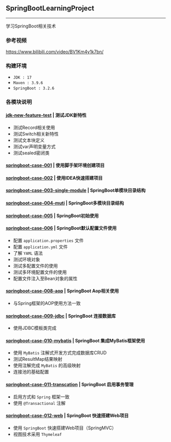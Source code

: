 ## SpringBootLearningProject

---

学习SpringBoot相关技术

### 参考视频

https://www.bilibili.com/video/BV1Km4y1k7bn/

### 构建环境

- `JDK : 17`
- `Maven : 3.9.6`
- `SpringBoot : 3.2.6`

### 各模块说明
#### [jdk-new-feature-test](jdk-new-feature-test) | 测试JDK新特性
- 测试Record相关使用
- 测试Switch相关新特性
- 测试文本块定义
- 测试var声明变量方式
- 测试sealed密闭类

#### [springboot-case-001](springboot-case-001) | 使用脚手架环境创建项目

#### [springboot-case-002](springboot-case-002) | 使用IDEA快速搭建项目

#### [springboot-case-003-single-module](springboot-case-003-single-module) | SpringBoot单模块目录结构

#### [springboot-case-004-muti](springboot-case-004-muti) | SpringBoot多模块目录结构

#### [springboot-case-005](springboot-case-005) | SpringBoot初始使用

#### [springboot-case-006](springboot-case-006) | SpringBoot默认配置文件使用

- 配置 `application.properties` 文件
- 配置 `application.yml` 文件
- 了解 `YAML` 语法
- 测试环境对象
- 测试多配置文件的使用
- 测试多环境配置文件的使用
- 配置文件注入至Bean对象的属性

#### [springboot-case-008-aop](springboot-case-008-aop) | SpringBoot Aop相关使用
- 与Spring框架的AOP使用方法一致

#### [springboot-case-009-jdbc](springboot-case-009-jdbc) | SpringBoot 连接数据库

- 使用JDBC模板类完成

#### [springboot-case-010-mybatis](springboot-case-010-mybatis) | SpringBoot 集成MyBatis框架使用

- 使用 `MyBatis` 注解式开发方式完成数据库CRUD
- 测试ResultMap结果映射
- 使用注解完成 `MyBatis` 的高级映射
- 连接池的基础配置

#### [springboot-case-011-transcation](springboot-case-011-transcation) | SpringBoot 启用事务管理

- 启用方式和 `Spring` 框架一致
- 使用 `@Transactional` 注解

#### [springboot-case-012-web](springboot-case-012-web) | SpringBoot 快速搭建Web项目

- 使用 `SpringBoot` 快速搭建Web项目（SpringMVC）
- 视图技术采用 `Thymeleaf`